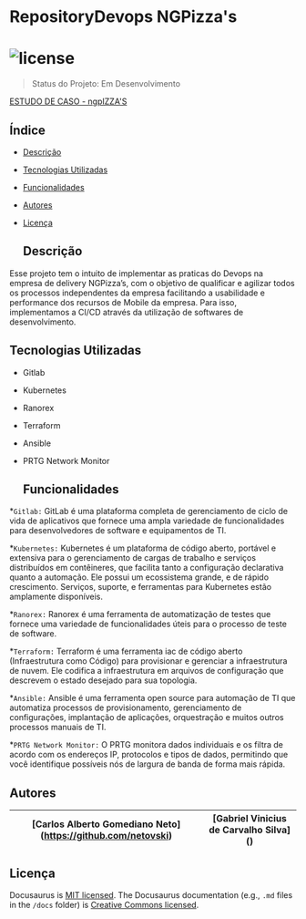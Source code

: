   # RepositoryDevops NGPizza's
  # ![license](https://img.shields.io/badge/licence-MIT-yellow)

> Status do Projeto: Em Desenvolvimento

[ESTUDO DE CASO - ngpIZZA'S](https://user-images.githubusercontent.com/128197326/229000155-edd61709-bb34-4ff5-ab5a-287aac708e3c.png)

  ## Índice

* [Descrição](#Descrição)
* [Tecnologias Utilizadas](#Tecnologias-Utilizadas)
* [Funcionalidades](#Funcionalidades)
* [Autores](#Autores)
* [Licença](#Licença)

  ## Descrição

Esse projeto tem o intuito de implementar as praticas do Devops na empresa de delivery NGPizza’s, com o objetivo de qualificar e agilizar todos os processos independentes da empresa facilitando a usabilidade e performance dos recursos de Mobile da empresa. Para isso, implementamos a CI/CD através da utilização de softwares de desenvolvimento.

  ## Tecnologias Utilizadas

* Gitlab
* Kubernetes
* Ranorex
* Terraform
* Ansible
* PRTG Network Monitor

  ## Funcionalidades

*`Gitlab:` GitLab é uma plataforma completa de gerenciamento de ciclo de vida de aplicativos que fornece uma ampla variedade de funcionalidades para desenvolvedores de software e equipamentos de TI.

*`Kubernetes:` Kubernetes é um plataforma de código aberto, portável e extensiva para o gerenciamento de cargas de trabalho e serviços distribuídos em contêineres, que facilita tanto a configuração declarativa quanto a automação. Ele possui um ecossistema grande, e de rápido crescimento. Serviços, suporte, e ferramentas para Kubernetes estão amplamente disponíveis.

*`Ranorex:` Ranorex é uma ferramenta de automatização de testes que fornece uma variedade de funcionalidades úteis para o processo de teste de software.

*`Terraform:` Terraform é uma ferramenta iac de código aberto (Infraestrutura como Código) para provisionar e gerenciar a infraestrutura de nuvem. Ele codifica a infraestrutura em arquivos de configuração que descrevem o estado desejado para sua topologia.

*`Ansible:` Ansible é uma ferramenta open source para automação de TI que automatiza processos de provisionamento, gerenciamento de configurações, implantação de aplicações, orquestração e muitos outros processos manuais de TI.

*`PRTG Network Monitor:` O PRTG monitora dados individuais e os filtra de acordo com os endereços IP, protocolos e tipos de dados, permitindo que você identifique possíveis nós de largura de banda de forma mais rápida.


  ## Autores

  | [Carlos Alberto Gomediano Neto] (https://github.com/netovski) | [Gabriel Vinicius de Carvalho Silva] ()
  | :---: | :---: |
  
  ## Licença

Docusaurus is [MIT licensed](./LICENSE).
The Docusaurus documentation (e.g., `.md` files in the `/docs` folder) is [Creative Commons licensed](./LICENSE-docs).

